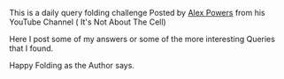 This is a daily query folding challenge Posted by [Alex Powers](https://www.youtube.com/watch?v=9sV3hIn8VTY&list=PLKW7XPyNDgRCorKNS1bfZoAO3YSIAVz3N&ab_channel=It%27sNotAboutTheCell) from his YouTube Channel (
It's Not About The Cell)

Here I post some of my answers or some of the more interesting Queries that I found.

 Happy Folding as the Author says.
